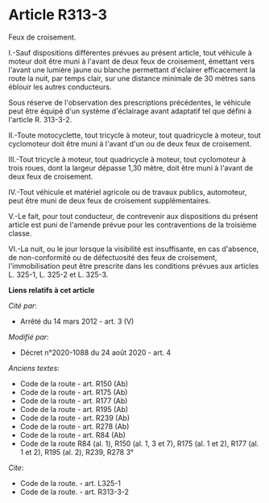 # Article R313-3

Feux de croisement. 

I.-Sauf dispositions différentes prévues au présent article, tout véhicule à moteur doit être muni à l'avant de deux feux de
croisement, émettant vers l'avant une lumière jaune ou blanche permettant d'éclairer efficacement la route la nuit, par temps
clair, sur une distance minimale de 30 mètres sans éblouir les autres conducteurs. 

Sous réserve de l'observation des prescriptions précédentes, le véhicule peut être équipé d'un système d'éclairage avant
adaptatif tel que défini à l'article R. 313-3-2. 

II.-Toute motocyclette, tout tricycle à moteur, tout quadricycle à moteur, tout cyclomoteur doit être muni à l'avant d'un ou
de deux feux de croisement. 

III.-Tout tricycle à moteur, tout quadricycle à moteur, tout cyclomoteur à trois roues, dont la largeur dépasse 1,30 mètre,
doit être muni à l'avant de deux feux de croisement. 

IV.-Tout véhicule et matériel agricole ou de travaux publics, automoteur, peut être muni de deux feux de croisement
supplémentaires. 

V.-Le fait, pour tout conducteur, de contrevenir aux dispositions du présent article est puni de l'amende prévue pour les
contraventions de la troisième classe. 

VI.-La nuit, ou le jour lorsque la visibilité est insuffisante, en cas d'absence, de non-conformité ou de défectuosité des
feux de croisement, l'immobilisation peut être prescrite dans les conditions prévues aux articles          L. 325-1, L. 325-2
et L. 325-3.

**Liens relatifs à cet article**

_Cité par_:

  - Arrêté du 14 mars 2012 - art. 3 (V)

_Modifié par_:

  - Décret n°2020-1088 du 24 août 2020 - art. 4

_Anciens textes_:

  - Code de la route - art. R150 (Ab)
  - Code de la route - art. R175 (Ab)
  - Code de la route - art. R177 (Ab)
  - Code de la route - art. R195 (Ab)
  - Code de la route - art. R239 (Ab)
  - Code de la route - art. R278 (Ab)
  - Code de la route - art. R84 (Ab)
  - Code de la route R84 (al. 1), R150 (al. 1, 3 et 7), R175 (al. 1 et 2), R177 (al. 1 et 2), R195 (al. 2), R239, R278 3°

_Cite_:

  - Code de la route. - art. L325-1
  - Code de la route. - art. R313-3-2
